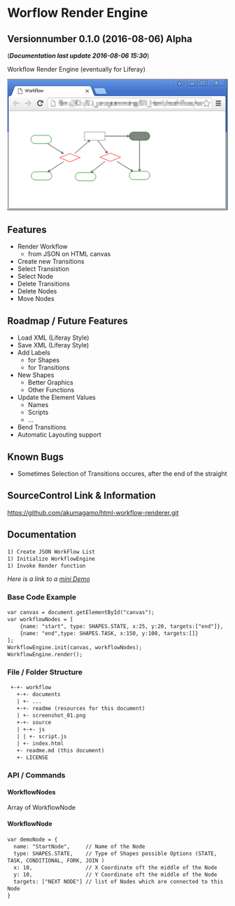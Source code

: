 # Worflow Render Engine
## Versionnumber 0.1.0 (2016-08-06) Alpha
(***Documentation last update 2016-08-06 15:30***)  

Workflow Render Engine (eventually for Liferay) 

![Screenshot from a workflow](https://raw.githubusercontent.com/akumagamo/html-workflow-renderer/master/readme/screenshot_01.png "Screenshot from a workflow")

## Features
* Render Workflow 
    * from JSON on HTML canvas
* Create new Transitions
* Select Transistion
* Select Node 
* Delete Transitions
* Delete Nodes
* Move Nodes

## Roadmap / Future Features
* Load XML (Liferay Style)
* Save XML (Liferay Style)
* Add Labels
  * for Shapes
  * for Transitions
* New Shapes 
  * Better Graphics
  * Other Functions
* Update the Element Values
  * Names
  * Scripts
  * ...
* Bend Transitions
* Automatic Layouting support

## Known Bugs
* Sometimes Selection of Transitions occures, after the end of the straight

## SourceControl Link & Information
https://github.com/akumagamo/html-workflow-renderer.git

## Documentation
    1) Create JSON WorkFlow List 
    1) Initialize WorkflowEngine
    1) Invoke Render function 

*Here is a link to a [mini Demo](https://rawgit.com/akumagamo/html-workflow-renderer/master/source/index.html)*

### Base Code Example
    var canvas = document.getElementById("canvas");
    var workflowNodes = [ 
        {name: "start", type: SHAPES.STATE, x:25, y:20, targets:["end"]},
        {name: "end",type: SHAPES.TASK, x:150, y:100, targets:[]}
    ];
    WorkflowEngine.init(canvas, workflowNodes);
    WorkflowEngine.render();

### File / Folder Structure
     +-+- workflow
       +-+- documents
       | +- ...
       +-+- readme (resources for this document)
       | +- screenshot_01.png
       +-+- source
       | +-+- js
       | | +- script.js
       | +- index.html
       +- readme.md (this document)
       +- LICENSE

### API / Commands

#### WorkflowNodes
Array of WorkflowNode

#### WorkflowNode  
    var demoNode = {
      name: "StartNode",     // Name of the Node
      type: SHAPES.STATE,    // Type of Shapes possible Options (STATE, TASK, CONDITIONAL, FORK, JOIN )
      x: 10,                 // X Coordinate oft the middle of the Node
      y: 10,                 // Y Coordinate oft the middle of the Node
      targets: ["NEXT NODE"] // list of Nodes which are connected to this Node
    }
